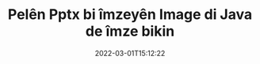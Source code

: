 ---
############################# Static ############################
layout: "auto-gen-signature"
date: 2022-03-01T15:12:22
draft: false
operation: Sign
signaturetype: Image
fileformat: Pptx
productName: Java
lang: ku
productCode: java
otherformats: pdf doc docx docm dot dotm dotx odt ott rtf xls xlsx xlsm xlsb csv ods ots xltx xltm ppt pptx pps ppsx odp otp potx potm pptm ppsm png jpg bmp gif tiff svg webp wmf
breadcrumb: Put Image signature on Pptx for Java

############################# Head ############################
head_title: "Zêdekirina Image îmzeyan li pelê Pptx bi Java"
head_description: "Ji bo Java Image îmza li ser pela Pptx bi çend rêzên kodê bixin. API-ya Îmzekirina Belgeya GroupDocs bikar bînin da ku bi dehan formatên pelan îmze bikin."

############################# Header ############################
title: "Pelên Pptx bi îmzeyên Image di Java de îmze bikin"
description: "Meriv çawa Image bi çend rêzikên koda Java îmzayê zêde bike"
bg_image: "https://cms.admin.containerize.com/templates/aspose/App_Themes/V3/images/bg/header1.png"
bg_overlay: false
button:
    enable: true

############################# SubMenu ############################
submenu:
    enable: true

    left:
        img_alt: "GroupDocs.Signature for Java"
        image: "https://cms.admin.containerize.com/templates/groupdocs/images/product-logos/90x90-noborder/groupdocs-signature-java.png"
        product: "GroupDocs.Signature"
        platform: "Java"



############################# About ############################
about:
    enable: true
    title: "Derbarê GroupDocs.Signature for Java API-ya îmzeyên wêneyê"
    content: |
        [GroupDocs.Signature for Java](https://products.groupdocs.com/signature/java/) API-ya navdar e ji bo e-îmzakirina belgeyên dîjîtal. Îmzeyên wekî nivîs, wêne, sertîfîkayên dîjîtal, barkod, QR-kod, stamp an metadata hene. Dibe ku îmze li ser PDF, belgeyên MS Word, pirtûkên xebatê yên MS Excel, pêşandanên MS PowerPoint, pelên Adobe Photoshop û cûrbecûr formên wêneyan werin danîn. Xerîdar dikarin belgeya xwe îmze bikin û e-îmzayên ku li ser wan belgeyan hatine danîn nûve bikin, bigerin, verast bikin, jêbikin an pêşdîtin bikin. Digel vê yekê, ji bo xwerûkirina îmzeyan gelek jêhatî têne peyda kirin.
    

############################# Steps ############################
steps:
    enable: true
    title_left: "Gavên îmzekirina Pptx bi Image di Java de"
    content_left: |
        [GroupDocs.Signature for Java](https://products.groupdocs.com/signature/java/) îmzakirina belgeyên Pptx bi îmzeyên Image zû û bi hêsanî peyda dike.
        
        * Nimûneyek ji çîna îmzayê biafirîne ku pelê Pptx pêşkêş dike ku divê wekî rêyek an herikîna bîranînê were îmzekirin
        * Dersa SignOptions destnîşan bikin û hemî daneyên daxwazkirî bicîh bikin.
        * Rêbaza Signature.Sign() vexwend ku derana pelê Pptx an jî herikîna bîrê derbas dike

    title_right: " Pêdiviyên Sîstemê"
    content_right: |
        GroupDocs.Signature for Java li ser hemî platform û pergalên xebitandinê yên sereke têne piştgirî kirin. Berî ku hûn koda jêrîn bicîh bikin, ji kerema xwe pê ewle bibin ku we şertên jêrîn li ser pergala we hatine saz kirin.

        * Pergalên xebitandinê: Microsoft Windows, Linux, MacOS
        * Jîngehên pêşkeftinê: NetBeans, Intellij IDEA, Eclipse, etc.
        * Java runtime: J2SE 6.0 and above
        * Nûtirîn GroupDocs.Signature for Java ji [Maven](https://repository.groupdocs.com/webapp/#/artifacts/browse/tree/General/repo/com/groupdocs/groupdocs-signature) bistînin
         
    code: |
        ```java    
                
        // Set up input Pptx file
        String filePath = "input.pptx";
        // Set up output file
        String outputFilePath = "output.pptx";
        // Provide image file
        String imageFilePath = "image.png";

        // Instantiate Signature for input file
        Signature signature = new Signature(filePath);

        //Provide sign options
        ImageSignOptions options = new ImageSignOptions(imageFilePath);

        // set signature position
        options.setLeft(50);
        options.setTop(200);

        // sign Pptx document
        SignResult result = signature.sign(outputFilePath, options);
        ```

############################# Demos ############################
demos:
    enable: true
    title: "Îmzekirina belgeyên Pptx bi Image Demoya Zindî"
    content: |
       Naha bi serdana malpera [GroupDocs.Signature App](https://products.groupdocs.app/signature/family) pelê Pptx bi îmzeyên cihêreng îmze bikin. Demoya serhêl a belaş li benda we ye.          

############################# More Formats ############################
more_formats:
    enable: true
    title: "Îmzeyên din ên piştgirî yên Image ji bo Java"
    content: |
        "Her weha hûn dikarin Pptx bi celebên din ên îmzayê re îmze bikin. Ji kerema xwe lîsteya jêrîn bibînin."
    format: 
       
       
back_to_top:
    enable: true
---